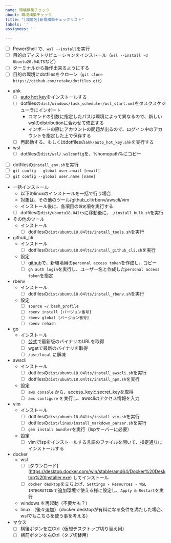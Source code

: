 ```yaml
---
name: 環境構築チェック
about: 環境構築チェック
title: "[環境名]新規構築チェックリスト"
labels: ''
assignees: ''

---
```

- [ ] PowerShell で、`wsl --install`を実行
- [ ] 目的のディストリビューションをインストール（`wsl --install -d Ubuntu20.04LTS`など）
- [ ] ターミナルから操作出来るようにする
- [ ] 目的の環境にdotfilesをクローン（`git clone https://github.com/retake/dotfiles.git`）
- ahk
  - [ ] [auto hot key](https://www.autohotkey.com/)をインストールする
  - [ ] dotfilesの`dist/windows/task_scheduler/wsl_start.xml`をタスクスケジューラにインポート
    - コマンドの引数に指定したパスは環境によって異なるので、新しいwslのdistributionに合わせて修正する 
    - インポートの際にアカウントの問題が出るので、ログイン中のアカウントを指定した上で保存する
  - [ ] 再起動する、もしくはdotfilesの`ahk/auto_hot_key.ahk`を実行する
- wsl
  - [ ] dotfilesの`dist/wsl/.wslconfig`を、%homepath%にコピー
- [ ] dotfilesの`install_env.sh`を実行 
- [ ] `git config --global user.email [email]`
- [ ] `git config --global user.name [name]`
- 一括インストール
  - 以下のlinuxのインストールを一括で行う場合
  - 対象は、その他のツール/github_cli/rbenv/awscli/vim
  - インストール後に、各項目の`設定`項を実行する
  - [ ] dotfilesの`dist/ubuntu18.04lts`に移動後に、`./install_bulk.sh`を実行
- その他のツール
  - インストール
    - [ ] dotfilesの`dist/ubuntu18.04lts/install_tools.sh`を実行
- github_cli
  - インストール
    - [ ] dotfilesの`dist/ubuntu18.04lts/install_github_cli.sh`を実行
  - 設定
    - [ ] [github](https://github.com/settings/tokens)で、新環境用の`personal access token`を作成し、コピー
    - [ ] `gh auth login`を実行し、ユーザー名と作成した`personal access token`を指定
- rbenv
  - インストール
    - [ ] dotfilesの`dist/ubuntu18.04lts/install_rbenv.sh`を実行
  - 設定
    - [ ] `source ~/.bash_profile`
    - [ ] `rbenv install [バージョン番号]`
    - [ ] `rbenv global [バージョン番号]`
    - [ ] `rbenv rehash`
- go
  - インストール
    - [ ] [公式](https://go.dev/dl/)で最新版のバイナリのURLを取得
    - [ ] wgetで最新のバイナリを取得
    - [ ] `/usr/local` に解凍
- awscli
  - インストール
    - [ ] dotfilesの`dist/ubuntu18.04lts/install_awscli.sh`を実行
    - [ ] dotfilesの`dist/ubuntu18.04lts/install_npm.sh`を実行
  - 設定
    - [ ] `aws console` から、access_keyとsecret_keyを取得
    - [ ] `aws configure` を実行し、awscliのアクセス情報を入力
- vim
  - インストール
    - [ ] dotfilesの`dist/ubuntu18.04lts/install_vim.sh`を実行
    - [ ] dotfilesの`dist/linux/install_markdown_parser.sh`を実行
    - [ ] `gem install bundler`を実行（lspサーバーに必要）
  - 設定
    - [ ] vimでlspをインストールする言語のファイルを開いて、指定通りにインストールする
- docker
  - wsl
    - [ ] [ダウンロード] (https://desktop.docker.com/win/stable/amd64/Docker%20Desktop%20Installer.exe) してインストール
    - [ ] `docker desktop`を立ち上げ、`Settings - Resources - WSL INTEGRATION`で追加環境で使える様に設定し、`Apply & Restart`を実行
  - windows を再起動（不要かも？）
  - linux （後々追加）（docker desktopが有料になる条件を満たした場合、wslでもこちらを使う事を考える）
- マウス
  - [ ] 横後ボタンを左Ctrl（仮想デスクトップ切り替え用）
  - [ ] 横前ボタンを右Ctrl（タブ切替用）
